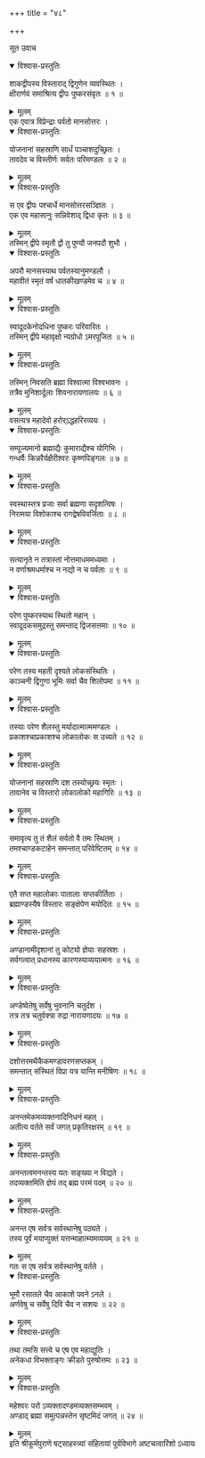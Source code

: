 +++
title = "४८"

+++

सूत उवाच  

<details open><summary>विश्वास-प्रस्तुतिः</summary>

शाकद्वीपस्य विस्ताराद् द्विगुणेन व्यवस्थितः ।  
क्षीरार्णवं समाश्रित्य द्वीपः पुष्करसंवृतः ॥ १ ॥
</details>

<details><summary>मूलम्</summary>

शाकद्वीपस्य विस्ताराद् द्विगुणेन व्यवस्थितः ।  
क्षीरार्णवं समाश्रित्य द्वीपः पुष्करसंवृतः ॥ १ ॥
</details>
एक एवात्र विप्रेन्द्राः पर्वतो मानसोत्तरः ।  

<details open><summary>विश्वास-प्रस्तुतिः</summary>

योजनानां सहस्राणि सार्धं पञ्चाशदुच्छ्रितः ।  
तावदेव च विस्तीर्णः सर्वतः परिमण्डलः ॥ २ ॥
</details>

<details><summary>मूलम्</summary>

योजनानां सहस्राणि सार्धं पञ्चाशदुच्छ्रितः ।  
तावदेव च विस्तीर्णः सर्वतः परिमण्डलः ॥ २ ॥
</details>

<details open><summary>विश्वास-प्रस्तुतिः</summary>

स एव द्वीपः पश्चार्धे मानसोत्तरसञ्ज्ञितः ।  
एक एव महासानुः सन्निवेशाद् द्विधा कृतः ॥ ३ ॥
</details>

<details><summary>मूलम्</summary>

स एव द्वीपः पश्चार्धे मानसोत्तरसञ्ज्ञितः ।  
एक एव महासानुः सन्निवेशाद् द्विधा कृतः ॥ ३ ॥
</details>
तस्मिन् द्वीपे स्मृतौ द्वौ तु पुण्यौ जनपदौ शुभौ ।  

<details open><summary>विश्वास-प्रस्तुतिः</summary>

अपरौ मानसस्याथ पर्वतस्यानुमण्डलौ ।  
महावीतं स्मृतं वर्षं धातकीखण्डमेव च ॥ ४ ॥
</details>

<details><summary>मूलम्</summary>

अपरौ मानसस्याथ पर्वतस्यानुमण्डलौ ।  
महावीतं स्मृतं वर्षं धातकीखण्डमेव च ॥ ४ ॥
</details>

<details open><summary>विश्वास-प्रस्तुतिः</summary>

स्वादूदकेनोदधिना पुष्करः परिवारितः ।  
तस्मिन् द्वीपे महावृक्षो न्यग्रोधो ऽमरपूजितः ॥ ५ ॥
</details>

<details><summary>मूलम्</summary>

स्वादूदकेनोदधिना पुष्करः परिवारितः ।  
तस्मिन् द्वीपे महावृक्षो न्यग्रोधो ऽमरपूजितः ॥ ५ ॥
</details>

<details open><summary>विश्वास-प्रस्तुतिः</summary>

तस्मिन् निवसति ब्रह्मा विश्वात्मा विश्वभावनः ।  
तत्रैव मुनिशार्दूलाः शिवनारायणालयः ॥ ६ ॥
</details>

<details><summary>मूलम्</summary>

तस्मिन् निवसति ब्रह्मा विश्वात्मा विश्वभावनः ।  
तत्रैव मुनिशार्दूलाः शिवनारायणालयः ॥ ६ ॥
</details>
वसत्यत्र महादेवो हरोर्ऽद्धहरिरव्ययः ।  

<details open><summary>विश्वास-प्रस्तुतिः</summary>

सम्पूज्यमानो ब्रह्माद्यैः कुमाराद्यैश्च योगिभिः ।  
गन्धर्वैः किन्नरैर्यक्षैरीश्वरः कृष्णपिङ्गलः ॥ ७ ॥
</details>

<details><summary>मूलम्</summary>

सम्पूज्यमानो ब्रह्माद्यैः कुमाराद्यैश्च योगिभिः ।  
गन्धर्वैः किन्नरैर्यक्षैरीश्वरः कृष्णपिङ्गलः ॥ ७ ॥
</details>

<details open><summary>विश्वास-प्रस्तुतिः</summary>

स्वस्थास्तत्र प्रजाः सर्वा ब्रह्मणा सदृशत्विषः ।  
निरामया विशोकाश्च रागद्वेषविवर्जिताः ॥ ८ ॥
</details>

<details><summary>मूलम्</summary>

स्वस्थास्तत्र प्रजाः सर्वा ब्रह्मणा सदृशत्विषः ।  
निरामया विशोकाश्च रागद्वेषविवर्जिताः ॥ ८ ॥
</details>

<details open><summary>विश्वास-प्रस्तुतिः</summary>

सत्यानृते न तत्रास्तां नोत्तमाधममध्यमाः ।  
न वर्णाश्रमधर्माश्च न नद्यो न च पर्वताः ॥ ९ ॥
</details>

<details><summary>मूलम्</summary>

सत्यानृते न तत्रास्तां नोत्तमाधममध्यमाः ।  
न वर्णाश्रमधर्माश्च न नद्यो न च पर्वताः ॥ ९ ॥
</details>

<details open><summary>विश्वास-प्रस्तुतिः</summary>

परेण पुष्करस्याथ स्थितो महान् ।  
स्वादूदकसमुद्रस्तु समन्ताद् द्विजसत्तमाः ॥ १० ॥
</details>

<details><summary>मूलम्</summary>

परेण पुष्करस्याथ स्थितो महान् ।  
स्वादूदकसमुद्रस्तु समन्ताद् द्विजसत्तमाः ॥ १० ॥
</details>

<details open><summary>विश्वास-प्रस्तुतिः</summary>

परेण तस्य महती दृश्यते लोकसंस्थितिः ।  
काञ्चनी द्विगुणा भूमिः सर्वा चैव शिलोपमा ॥ ११ ॥
</details>

<details><summary>मूलम्</summary>

परेण तस्य महती दृश्यते लोकसंस्थितिः ।  
काञ्चनी द्विगुणा भूमिः सर्वा चैव शिलोपमा ॥ ११ ॥
</details>

<details open><summary>विश्वास-प्रस्तुतिः</summary>

तस्याः परेण शैलस्तु मर्यादात्मात्ममण्डलः ।  
प्रकाशश्चाप्रकाशश्च लोकालोकः स उच्यते ॥ १२ ॥
</details>

<details><summary>मूलम्</summary>

तस्याः परेण शैलस्तु मर्यादात्मात्ममण्डलः ।  
प्रकाशश्चाप्रकाशश्च लोकालोकः स उच्यते ॥ १२ ॥
</details>

<details open><summary>विश्वास-प्रस्तुतिः</summary>

योजनानां सहस्राणि दश तस्योच्छ्रयः स्मृतः ।  
तावानेव च विस्तारो लोकालोको महागिरिः ॥ १३ ॥
</details>

<details><summary>मूलम्</summary>

योजनानां सहस्राणि दश तस्योच्छ्रयः स्मृतः ।  
तावानेव च विस्तारो लोकालोको महागिरिः ॥ १३ ॥
</details>

<details open><summary>विश्वास-प्रस्तुतिः</summary>

समावृत्य तु तं शैलं सर्वतो वै तमः स्थितम् ।  
तमश्चाण्डकटाहेन समन्तात् परिवेष्टितम् ॥ १४ ॥
</details>

<details><summary>मूलम्</summary>

समावृत्य तु तं शैलं सर्वतो वै तमः स्थितम् ।  
तमश्चाण्डकटाहेन समन्तात् परिवेष्टितम् ॥ १४ ॥
</details>

<details open><summary>विश्वास-प्रस्तुतिः</summary>

एतै सप्त महालोकाः पातालाः सप्तकीर्तिताः ।  
ब्रह्माण्डस्यैष विस्तारः सङ्क्षेपेण मयोदितः ॥ १५ ॥
</details>

<details><summary>मूलम्</summary>

एतै सप्त महालोकाः पातालाः सप्तकीर्तिताः ।  
ब्रह्माण्डस्यैष विस्तारः सङ्क्षेपेण मयोदितः ॥ १५ ॥
</details>

<details open><summary>विश्वास-प्रस्तुतिः</summary>

अण्डानामीदृशानां तु कोट्यो ज्ञेयाः सहस्रशः ।  
सर्वगत्वात् प्रधानस्य कारणस्याव्ययात्मनः ॥ १६ ॥
</details>

<details><summary>मूलम्</summary>

अण्डानामीदृशानां तु कोट्यो ज्ञेयाः सहस्रशः ।  
सर्वगत्वात् प्रधानस्य कारणस्याव्ययात्मनः ॥ १६ ॥
</details>

<details open><summary>विश्वास-प्रस्तुतिः</summary>

अण्डेष्वेतेषु सर्वेषु भुवनानि चतुर्दश ।  
तत्र तत्र चतुर्वक्त्रा रुद्रा नारायणादयः ॥ १७ ॥
</details>

<details><summary>मूलम्</summary>

अण्डेष्वेतेषु सर्वेषु भुवनानि चतुर्दश ।  
तत्र तत्र चतुर्वक्त्रा रुद्रा नारायणादयः ॥ १७ ॥
</details>

<details open><summary>विश्वास-प्रस्तुतिः</summary>

दशोत्तरमथैकैकमण्डावरणसप्तकम् ।  
समन्तात् संस्थितं विप्रा यत्र यान्ति मनीषिणः ॥ १८ ॥
</details>

<details><summary>मूलम्</summary>

दशोत्तरमथैकैकमण्डावरणसप्तकम् ।  
समन्तात् संस्थितं विप्रा यत्र यान्ति मनीषिणः ॥ १८ ॥
</details>

<details open><summary>विश्वास-प्रस्तुतिः</summary>

अनन्तमेकमव्यक्तनादिनिधनं महत् ।  
अतीत्य वर्तते सर्वं जगत् प्रकृतिरक्षरम् ॥ १९ ॥
</details>

<details><summary>मूलम्</summary>

अनन्तमेकमव्यक्तनादिनिधनं महत् ।  
अतीत्य वर्तते सर्वं जगत् प्रकृतिरक्षरम् ॥ १९ ॥
</details>

<details open><summary>विश्वास-प्रस्तुतिः</summary>

अनन्तत्वमनन्तस्य यतः सङ्ख्या न विद्यते ।  
तदव्यक्तमिति ज्ञेयं तद् ब्रह्म परमं पदम् ॥ २० ॥
</details>

<details><summary>मूलम्</summary>

अनन्तत्वमनन्तस्य यतः सङ्ख्या न विद्यते ।  
तदव्यक्तमिति ज्ञेयं तद् ब्रह्म परमं पदम् ॥ २० ॥
</details>

<details open><summary>विश्वास-प्रस्तुतिः</summary>

अनन्त एष सर्वत्र सर्वस्थानेषु पठ्यते ।  
तस्य पूर्वं मयाप्युक्तं यत्तन्माहात्म्यमव्ययम् ॥ २१ ॥
</details>

<details><summary>मूलम्</summary>

अनन्त एष सर्वत्र सर्वस्थानेषु पठ्यते ।  
तस्य पूर्वं मयाप्युक्तं यत्तन्माहात्म्यमव्ययम् ॥ २१ ॥
</details>
गतः स एष सर्वत्र सर्वस्थानेषु वर्तते ।  

<details open><summary>विश्वास-प्रस्तुतिः</summary>

भूमौ रसातले चैव आकाशे पवने ऽनले ।  
अर्णवेषु च सर्वेषु दिवि चैव न सशयः ॥ २२ ॥
</details>

<details><summary>मूलम्</summary>

भूमौ रसातले चैव आकाशे पवने ऽनले ।  
अर्णवेषु च सर्वेषु दिवि चैव न सशयः ॥ २२ ॥
</details>

<details open><summary>विश्वास-प्रस्तुतिः</summary>

तथा तमसि सत्त्वे च एष एव महाद्युतिः ।  
अनेकधा विभक्ताङ्गः क्रीडते पुरुषोत्तमः ॥ २३ ॥
</details>

<details><summary>मूलम्</summary>

तथा तमसि सत्त्वे च एष एव महाद्युतिः ।  
अनेकधा विभक्ताङ्गः क्रीडते पुरुषोत्तमः ॥ २३ ॥
</details>

<details open><summary>विश्वास-प्रस्तुतिः</summary>

महेश्वरः परो ऽव्यक्तादण्डमव्यक्तसम्भवम् ।  
अण्डाद् ब्रह्मा समुत्पन्नस्तेन सृष्टमिदं जगत् ॥ २४ ॥
</details>

<details><summary>मूलम्</summary>

महेश्वरः परो ऽव्यक्तादण्डमव्यक्तसम्भवम् ।  
अण्डाद् ब्रह्मा समुत्पन्नस्तेन सृष्टमिदं जगत् ॥ २४ ॥
</details>
इति श्रीकूर्मपुराणे षट्साहस्त्र्यां संहितायां पूर्वविभागे अष्टचत्वारिंशो ऽध्यायः
